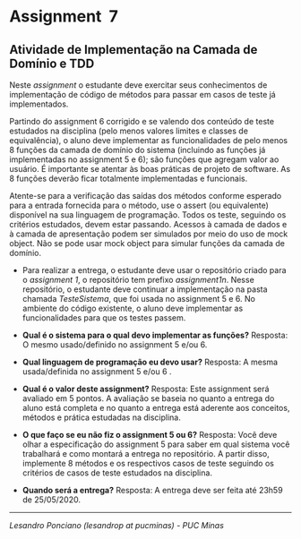 # Assignment  7

## Atividade de Implementação na Camada de Domínio e TDD

Neste _assignment_ o estudante deve exercitar seus conhecimentos de implementação de código de métodos para passar em casos de teste já implementados.

Partindo do assignment 6 corrigido e se valendo dos conteúdo de teste estudados na disciplina (pelo menos valores limites e classes de equivalência), o aluno deve implementar as funcionalidades de pelo menos 8 funções da camada de domínio do sistema (incluindo as funções já implementadas no assignment 5 e 6); são funções que agregam valor ao usuário. É importante se atentar às boas práticas de projeto de software. As 8 funções deverão ficar totalmente implementadas e funcionais. 

Atente-se para a verificação das saídas dos métodos conforme esperado para a entrada fornecida para o método, use o assert (ou equivalente) disponível na sua linguagem de programação. Todos os teste, seguindo os critérios estudados, devem estar passando. Acessos à camada de dados e à camada de apresentação podem ser simulados por meio do uso de mock object. Não se pode usar mock object para simular funções da camada de domínio.

* Para realizar a entrega, o estudante deve usar o repositório criado para o _assignment 1_, o repositório tem prefixo _assignment1n_. Nesse repositório, o estudante deve continuar a implementação na pasta chamada *TesteSistema*, que foi usada no assignment 5 e 6. No ambiente do código existente, o aluno deve implementar as funcionalidades para que os testes passem.

* **Qual é o sistema para o qual devo implementar as funções?** Resposta: O mesmo usado/definido no assignment 5 e/ou 6.

* **Qual linguagem de programação eu devo usar?** Resposta: A mesma usada/definida no assignment 5 e/ou 6 .

* **Qual é o valor deste assignment?** Resposta: Este assignment será avaliado em 5 pontos. A avaliação se baseia no quanto a entrega do aluno está completa e no quanto a entrega está aderente aos conceitos, métodos e prática estudadas na disciplina.

* **O que faço se eu não fiz o assignment 5 ou 6?** Resposta: Você deve olhar a especificação do assignment 5 para saber em qual sistema você trabalhará e como montará a entrega no repositório. A partir disso, implemente 8 métodos e os respectivos casos de teste seguindo os critérios de casos de teste estudados na disciplina.

* **Quando será a entrega?** Resposta: A entrega deve ser feita até 23h59 de 25/05/2020.

---

_Lesandro Ponciano (lesandrop at pucminas) - PUC Minas_